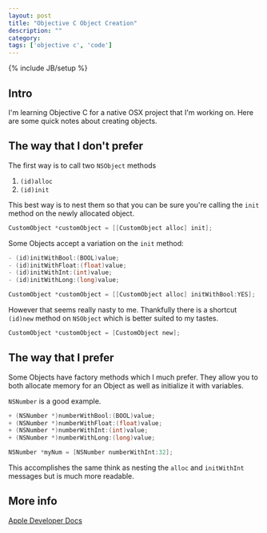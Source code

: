 ```yaml
---
layout: post
title: "Objective C Object Creation"
description: ""
category: 
tags: ['objective c', 'code']
---
```

{% include JB/setup %}

## Intro

I'm learning Objective C for a native OSX project that I'm working on. Here are
some quick notes about creating objects.

## The way that I don't prefer

The first way is to call two `NSObject` methods

1. `(id)alloc`
2. `(id)init`

This best way is to nest them so that you can be sure you're calling the `init`
method on the newly allocated object.

```objectivec
CustomObject *customObject = [[CustomObject alloc] init];
```
Some Objects accept a variation on the `init` method:

```objectivec
- (id)initWithBool:(BOOL)value;
- (id)initWithFloat:(float)value;
- (id)initWithInt:(int)value;
- (id)initWithLong:(long)value;

CustomObject *customObject = [[CustomObject alloc] initWithBool:YES];
```

However that seems really nasty to me. Thankfully there is a shortcut `(id)new`
method on `NSObject` which is better suited to my tastes.

```objectivec
CustomObject *customObject = [CustomObject new];
```

## The way that I prefer

Some Objects have factory methods which I much prefer. They allow you to both
allocate memory for an Object as well as initialize it with variables.

`NSNumber` is a good example. 

```objectivec
+ (NSNumber *)numberWithBool:(BOOL)value;
+ (NSNumber *)numberWithFloat:(float)value;
+ (NSNumber *)numberWithInt:(int)value;
+ (NSNumber *)numberWithLong:(long)value;

NSNumber *myNum = [NSNumber numberWithInt:32];
```

This accomplishes the same think as nesting the `alloc` and `initWithInt`
messages but is much more readable.

## More info

[Apple Developer
Docs](http://developer.apple.com/library/ios/#documentation/cocoa/conceptual/ProgrammingWithObjectiveC/WorkingwithObjects/WorkingwithObjects.html#//apple_ref/doc/uid/TP40011210-CH4-SW1)
